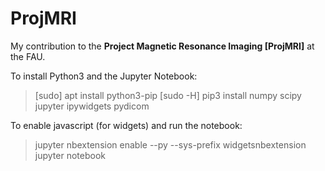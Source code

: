 # ProjMRI
My contribution to the **Project Magnetic Resonance Imaging [ProjMRI]** at the FAU.

To install Python3 and the Jupyter Notebook:
> [sudo] apt install python3-pip
> [sudo -H] pip3 install numpy scipy jupyter ipywidgets pydicom

To enable javascript (for widgets) and run the notebook:
> jupyter nbextension enable --py --sys-prefix widgetsnbextension
> jupyter notebook
